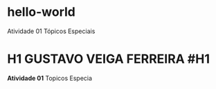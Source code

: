# hello-world
Atividade 01 Tópicos Especiais
# H1 GUSTAVO VEIGA FERREIRA #H1
**Atividade 01**
Topicos Especia


 

